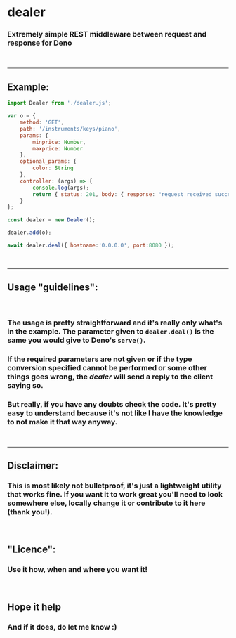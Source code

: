 # dealer

### Extremely simple REST middleware between request and response for Deno

<br>

***

## Example:

```js
import Dealer from './dealer.js';

var o = {
    method: 'GET',
    path: '/instruments/keys/piano',
    params: {
        minprice: Number,
        maxprice: Number
    },
    optional_params: {
        color: String
    },
    controller: (args) => {
        console.log(args);
        return { status: 201, body: { response: "request received successfully"} };
    }
};

const dealer = new Dealer();

dealer.add(o);

await dealer.deal({ hostname:'0.0.0.0', port:8080 });
```

<br>

***

## Usage "guidelines":

<br>

### The usage is pretty straightforward and it's really only what's in the example. The parameter given to `dealer.deal()` is the same you would give to Deno's `serve()`.

### If the required parameters are not given or if the type conversion specified cannot be performed or some other things goes wrong, the *dealer* will send a reply to the client saying so.

### But really, if you have any doubts check the code. It's pretty easy to understand because it's not like I have the knowledge to not make it that way anyway.

<br>

***

## Disclaimer:

### This is most likely not bulletproof, it's just a lightweight utility that works fine. If you want it to work great you'll need to look somewhere else, locally change it or contribute to it here (thank you!).

<br>

## "Licence":

### Use it how, when and where you want it!

<br>

## Hope it help

### And if it does, do let me know :)